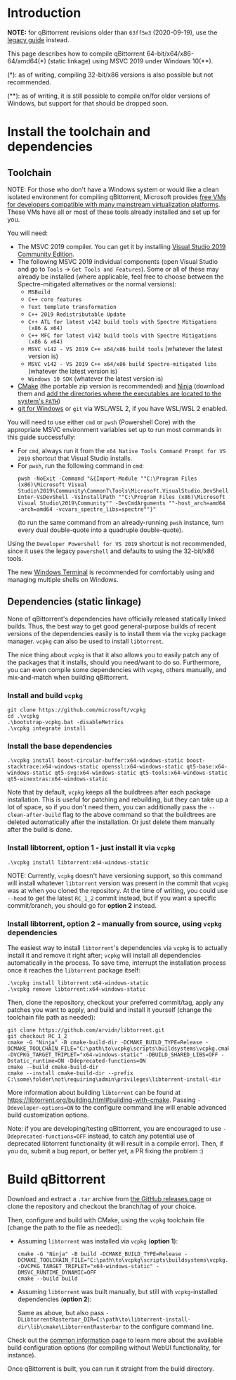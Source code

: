 # Introduction

**NOTE:** for qBittorrent revisions older than `63ff5e3` (2020-09-19), use the [legacy guide](https://github.com/qbittorrent/qBittorrent/wiki/Compiling-with-MSVC-2019-(static-linkage)) instead.

This page describes how to compile qBittorrent 64-bit/x64/x86-64/amd64(*) (static linkage) using MSVC 2019 under Windows 10(**).

(*): as of writing, compiling 32-bit/x86 versions is also possible but not recommended.

(**): as of writing, it is still possible to compile on/for older versions of Windows, but support for that should be dropped soon.

# Install the toolchain and dependencies

## Toolchain

NOTE: For those who don't have a Windows system or would like a clean isolated environment for compiling qBittorrent, Microsoft provides [free VMs for developers compatible with many mainstream virtualization platforms](https://developer.microsoft.com/en-us/windows/downloads/virtual-machines/). These VMs have all or most of these tools already installed and set up for you.

You will need:

- The MSVC 2019 compiler. You can get it by installing [Visual Studio 2019 Community Edition](https://docs.microsoft.com/en-us/visualstudio/releases/2019/release-notes).
- The following MSVC 2019 individual components (open Visual Studio and go to `Tools` -> `Get Tools and Features`). Some or all of these may already be installed (where applicable, feel free to choose between the Spectre-mitigated alternatives or the normal versions):
    - `MSBuild`
    - `C++ core features`
    - `Text template transformation`
    - `C++ 2019 Redistributable Update`
    - `C++ ATL for latest v142 build tools with Spectre Mitigations (x86 & x64)`
    - `C++ MFC for latest v142 build tools with Spectre Mitigations (x86 & x64)`
    - `MSVC v142 - VS 2019 C++ x64/x86 build tools` (whatever the latest version is)
    - `MSVC v142 - VS 2019 C++ x64/x86 build Spectre-mitigated libs` (whatever the latest version is)
    - `Windows 10 SDK` (whatever the latest version is)
- [CMake](https://cmake.org/download/) (the portable zip version is recommended) and [Ninja](https://github.com/ninja-build/ninja/releases) (download them and [add the directories where the executables are located to the system's `PATH`](https://www.architectryan.com/2018/03/17/add-to-the-path-on-windows-10/))
- [git for Windows](https://git-scm.com/download/win) or `git` via WSL/WSL 2, if you have WSL/WSL 2 enabled.

You will need to use either `cmd` or `pwsh` (Powershell Core) with the appropriate MSVC environment variables set up to run most commands in this guide successfully:

- For `cmd`, always run it from the `x64 Native Tools Command Prompt for VS 2019` shortcut that Visual Studio installs.
- For `pwsh`, run the following command in `cmd`:
    ```
    pwsh -NoExit -Command "&{Import-Module ""C:\Program Files (x86)\Microsoft Visual Studio\2019\Community\Common7\Tools\Microsoft.VisualStudio.DevShell.dll""; Enter-VsDevShell -VsInstallPath ""C:\Program Files (x86)\Microsoft Visual Studio\2019\Community"" -DevCmdArguments ""-host_arch=amd64 -arch=amd64 -vcvars_spectre_libs=spectre""}"
    ```
    (to run the same command from an already-running `pwsh` instance, turn every dual double-quote into a quadruple double-quote).

Using the `Developer Powershell for VS 2019` shortcut is not recommended, since it uses the legacy `powershell` and defaults to using the 32-bit/x86 tools.

The new [Windows Terminal](https://github.com/microsoft/terminal) is recommended for comfortably using and managing multiple shells on Windows.

## Dependencies (static linkage)

None of qBittorrent's dependencies have officially released statically linked builds. Thus, the best way to get good general-purpose builds of recent versions of the dependencies easily is to install them via the `vcpkg` package manager. `vcpkg` can also be used to install `libtorrent`.

The nice thing about `vcpkg` is that it also allows you to easily patch any of the packages that it installs, should you need/want to do so. Furthermore, you can even compile some dependencies with `vcpkg`, others manually, and mix-and-match when building qBittorrent.

### Install and build `vcpkg`

```
git clone https://github.com/microsoft/vcpkg
cd .\vcpkg 
.\bootstrap-vcpkg.bat -disableMetrics
.\vcpkg integrate install
```

### Install the base dependencies

```
.\vcpkg install boost-circular-buffer:x64-windows-static boost-stacktrace:x64-windows-static openssl:x64-windows-static qt5-base:x64-windows-static qt5-svg:x64-windows-static qt5-tools:x64-windows-static qt5-winextras:x64-windows-static
```

Note that by default, `vcpkg` keeps all the buildtrees after each package installation. This is useful for patching and rebuilding, but they can take up a lot of space, so if you don't need them, you can additionally pass the `--clean-after-build` flag to the above command so that the buildtrees are deleted automatically after the installation. Or just delete them manually after the build is done.

### Install libtorrent, option 1 - just install it via `vcpkg`

```
.\vcpkg install libtorrent:x64-windows-static
```

NOTE: Currently, `vcpkg` doesn't have versioning support, so this command will install whatever `libtorrent` version was present in the commit that `vcpkg` was at when you cloned the repository. At the time of writing, you could use `--head` to get the latest `RC_1_2` commit instead, but if you want a specific commit/branch, you should go for **option 2** instead.

### Install libtorrent, option 2 - manually from source, using `vcpkg` dependencies

The easiest way to install `libtorrent`'s dependencies via `vcpkg` is to actually install it and remove it right after; `vcpkg` will install all dependencies automatically in the process. To save time, interrupt the installation process once it reaches the `libtorrent` package itself:

```
.\vcpkg install libtorrent:x64-windows-static
.\vcpkg remove libtorrent:x64-windows-static
```

Then, clone the repository, checkout your preferred commit/tag, apply any patches you want to apply, and build and install it yourself (change the toolchain file path as needed):

```pwsh
git clone https://github.com/arvidn/libtorrent.git
git checkout RC_1_2
cmake -G "Ninja" -B cmake-build-dir -DCMAKE_BUILD_TYPE=Release -DCMAKE_TOOLCHAIN_FILE="C:\path\to\vcpkg\scripts\buildsystems\vcpkg.cmake" -DVCPKG_TARGET_TRIPLET="x64-windows-static" -DBUILD_SHARED_LIBS=OFF -Dstatic_runtime=ON -Ddeprecated-functions=ON
cmake --build cmake-build-dir
cmake --install cmake-build-dir --prefix C:\some\folder\not\requiring\admin\privileges\libtorrent-install-dir
```

More information about building `libtorrent` can be found at https://libtorrent.org/building.html#building-with-cmake. Passing `-Ddeveloper-options=ON` to the configure command line will enable advanced build customization options.

Note: if you are developing/testing qBittorrent, you are encouraged to use `-Ddeprecated-functions=OFF` instead, to catch any potential use of deprecated libtorrent functionality (it will result in a compile error). Then, if you do, submit a bug report, or better yet, a PR fixing the problem :)

# Build qBittorrent

Download and extract a `.tar` archive from [the GitHub releases page](https://github.com/qbittorrent/qBittorrent/releases) or clone the repository and checkout the branch/tag of your choice.

Then, configure and build with CMake, using the `vcpkg` toolchain file (change the path to the file as needed):

- Assuming `libtorrent` was installed via `vcpkg` (**option 1**):

    ```pwsh
    cmake -G "Ninja" -B build -DCMAKE_BUILD_TYPE=Release -DCMAKE_TOOLCHAIN_FILE="C:\path\to\vcpkg\scripts\buildsystems\vcpkg.cmake" -DVCPKG_TARGET_TRIPLET="x64-windows-static" -DMSVC_RUNTIME_DYNAMIC=OFF
    cmake --build build
    ```

- Assuming `libtorrent` was built manually, but still with `vcpkg`-installed dependencies (**option 2**):

    Same as above, but also pass `-DLibtorrentRasterbar_DIR=C:\path\to\libtorrent-install-dir\lib\cmake\LibtorrentRasterbar` to the configure command line.

Check out the [common information](https://github.com/qbittorrent/qBittorrent/wiki/Compilation-with-CMake:-common-information) page to learn more about the available build configuration options (for compiling without WebUI functionality, for instance).

Once qBittorrent is built, you can run it straight from the build directory.
